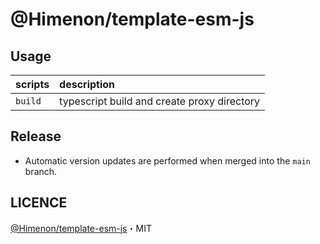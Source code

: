 # @Himenon/template-esm-js

## Usage

| scripts | description                                 |
| :------ | :------------------------------------------ |
| `build` | typescript build and create proxy directory |

## Release

- Automatic version updates are performed when merged into the `main` branch.

## LICENCE

[@Himenon/template-esm-js](https://github.com/Himenon/template-esm-js)・MIT
